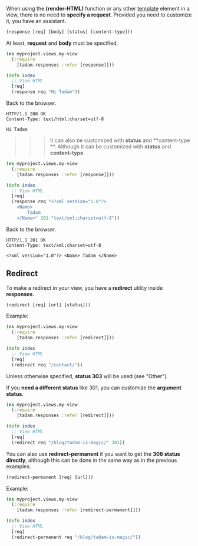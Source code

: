 When using the **(render-HTML)** function or any other [template](#templates) element in a view, there is no need to **specify a request**. Provided you need to customize it, you have an assistant.

``` clojure
(response [req] [body] [status] [content-type]))
```

At least, **request** and **body** must be specified.

``` clojure
(ns myproject.views.my-view
  (:require
    [tadam.responses :refer [response]]))

(defn index
  ;; View HTML
  [req]
  (response req "Hi Tadam"))
```

Back to the browser.

``` shell
HTTP/1.1 200 OK
Content-Type: text/html;charset=utf-8

Hi Tadam
```
>>>It can also be customized with **status** and **content-type **.
Although it can be customized with **status** and **content-type**.

``` clojure
(ns myproject.views.my-view
  (:require
    [tadam.responses :refer [response]]))

(defn index
  ;; View HTML
  [req]
  (response req "<?xml version="1.0"?>
    <Name>
        Tadam
    </Name>" 201 "text/xml;charset=utf-8"))
```

Back to the browser.

``` shell
HTTP/1.1 201 OK
Content-Type: text/xml;charset=utf-8

<?xml version="1.0"?> <Name> Tadam </Name>
```

## Redirect

To make a redirect in your view, you have a **redirect** utility inside **responses**.

``` clojure
(redirect [req] [url] [status]))
```

Example:

``` clojure
(ns myproject.views.my-view
  (:require
    [tadam.responses :refer [redirect]]))

(defn index
  ;; View HTML
  [req]
  (redirect req "/contact/"))
```

Unless otherwise specified, **status 303** will be used (see "Other").

If you **need a different status** like 301, you can customize the **argument status**.

``` clojure
(ns myproject.views.my-view
  (:require
    [tadam.responses :refer [redirect]]))

(defn index
  ;; View HTML
  [req]
  (redirect req "/blog/tadam-is-magic/" 301))
```

You can also use **redirect-permanent** if you want to get the **308 status directly**, although this can be done in the same way as in the previous examples.

``` clojure
(redirect-permanent [req] [url]))
```

Example:

``` clojure
(ns myproject.views.my-view
  (:require
    [tadam.responses :refer [redirect-permanent]]))

(defn index
  ;; View HTML
  [req]
  (redirect-permanent req "/blog/tadam-is-magic/"))
```
